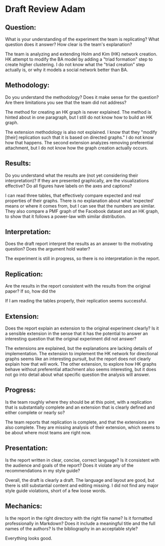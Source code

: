 # Draft Review Adam


## Question:
What is your understanding of the experiment the team is replicating?  What question does it answer?  How clear is the team's explanation?

The team is analyzing and extending Holm and Kim (HK) network creation. HK attempt to modify the BA model by adding a "triad formation" step to create higher clustering. I do not know what the "triad creation" step actually is, or why it models a social network better than BA.



## Methodology:
Do you understand the methodology?  Does it make sense for the question?  Are there limitations you see that the team did not address?

The method for creating an HK graph is never explained. The method is hinted about in one paragraph, but I still do not know how to build an HK graph.

The extension methodology is also not explained. I know that they "modify [their] replication such that it is based on directed graphs." I do not know how that happens.
The second extension analyzes removing preferential attachment, but I do not know how the graph creation actually occurs.

## Results:
Do you understand what the results are (not yet considering their interpretation)?  If they are presented graphically, are the visualizations effective?  Do all figures have labels on the axes and captions?

I can read three tables, that effectively compare expected and real properties of their graphs. There is no explanation about what 'expected' means or where it comes from, but I can see that the numbers are similar. They also compare a PMF graph of the Facebook dataset and an HK graph, to show that it follows a power-law with similar distribution.

## Interpretation:
Does the draft report interpret the results as an answer to the motivating question?  Does the argument hold water?

The experiment is still in progress, so there is no interpretation in the report.

## Replication:
Are the results in the report consistent with the results from the original paper?  If so, how did the

If I am reading the tables properly, their replication seems successful.

## Extension:
Does the report explain an extension to the original experiment clearly?  Is it a sensible extension in the sense that it has the potential to answer an interesting question that the original experiment did not answer?

The extensions are explained, but the explanations are lacking details of implementation.
The extension to implement the HK network for directional graphs seems like an interesting pursuit, but the report does not clearly explain how that will work.
The other extension, to explore how HK graphs behave without preferential attachment also seems interesting, but it does not go into detail about what specific question the analysis will answer.

## Progress:
Is the team roughly where they should be at this point, with a replication that is substantially complete and an extension that is clearly defined and either complete or nearly so?

The team reports that replication is complete, and that the extensions are also complete. They are missing analysis of their extension, which seems to be about where most teams are right now.

## Presentation:
Is the report written in clear, concise, correct language?  Is it consistent with the audience and goals of the report?  Does it violate any of the recommendations in my style guide?

Overall, the draft is clearly a draft. The language and layout are good, but there is still substantial content and editing missing. I did not find any major style guide violations, short of a few loose words.

## Mechanics:
Is the report in the right directory with the right file name?  Is it formatted professionally in Markdown?  Does it include a meaningful title and the full names of the authors?  Is the bibliography in an acceptable style?

Everything looks good.
